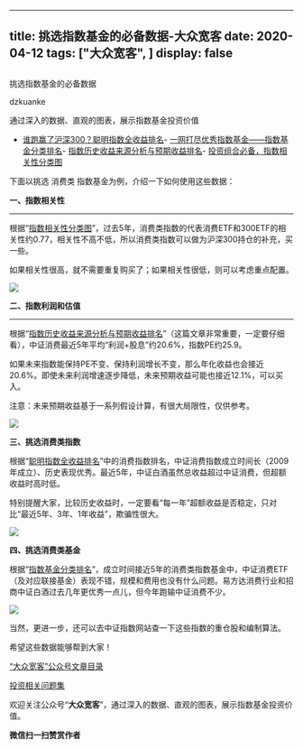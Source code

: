
---
title:   挑选指数基金的必备数据-大众宽客
date: 2020-04-12
tags: ["大众宽客", ]
display: false
---


## 



挑选指数基金的必备数据




dzkuanke




通过深入的数据、直观的图表，展示指数基金投资价值

- [谁跑赢了沪深300？聪明指数全收益排名](http://mp.weixin.qq.com/s?__biz=MzAwMTc1MDcwNw==&amp;mid=2648275772&amp;idx=1&amp;sn=61df68bcc9e745bc6585137f3d1d4358&amp;chksm=82f938e0b58eb1f68fae116ad40b4cdd264847218c45da322952d986e3cdb9a2ca32329f1a4f&amp;scene=21#wechat_redirect)- [一网打尽优秀指数基金——指数基金分类排名](http://mp.weixin.qq.com/s?__biz=MzAwMTc1MDcwNw==&amp;mid=2648275759&amp;idx=1&amp;sn=280466b47a639dcd4fd0336436a81bfc&amp;chksm=82f938f3b58eb1e5f26a9f583c279ae853b304166d5c20d6866cde7893338c13f2bd6032873b&amp;scene=21#wechat_redirect)- [指数历史收益来源分析与预期收益排名](http://mp.weixin.qq.com/s?__biz=MzAwMTc1MDcwNw==&amp;mid=2648275749&amp;idx=1&amp;sn=150a16da859ea3c1d1c2c2bc303fe230&amp;chksm=82f938f9b58eb1efff8069014edf52fd16e81c0925eaa358543c116012e44e3f5f52d81a5f09&amp;scene=21#wechat_redirect)- [投资组合必备，指数相关性分类图](http://mp.weixin.qq.com/s?__biz=MzAwMTc1MDcwNw==&amp;mid=2648275752&amp;idx=1&amp;sn=65765bed6d120d79a0495127b5c3bd25&amp;chksm=82f938f4b58eb1e225427b6fc3010477b58ec558d1b2603b6f8c5a9709f77fedd2d28f50852f&amp;scene=21#wechat_redirect)


下面以挑选 消费类 指数基金为例，介绍一下如何使用这些数据：



**一、指数相关性**

****

根据“[指数相关性分类图](http://mp.weixin.qq.com/s?__biz=MzAwMTc1MDcwNw==&amp;mid=2648275752&amp;idx=1&amp;sn=65765bed6d120d79a0495127b5c3bd25&amp;chksm=82f938f4b58eb1e225427b6fc3010477b58ec558d1b2603b6f8c5a9709f77fedd2d28f50852f&amp;scene=21#wechat_redirect)”，过去5年，消费类指数的代表消费ETF和300ETF的相关性约0.77，相关性不高不低，所以消费类指数可以做为沪深300持仓的补充，买一些。



如果相关性很高，就不需要重复购买了；如果相关性很低，则可以考虑重点配置。

<img class="rich_pages js_insertlocalimg" data-ratio="0.4400715563506261" data-s="300,640" src="https://mmbiz.qpic.cn/mmbiz_png/PKw3FQPmhIgj0MIOz3Zo3icbTiblwFKP6BgpDy3Uia1DLazotG2IIiaFDDyZ3agMgsdxIsSNLp544pOQ1vhicjZIchw/640?wx_fmt=png" data-type="png" data-w="1118" style="">





**二、指数利润和估值**

****

根据“[指数历史收益来源分析与预期收益排名](http://mp.weixin.qq.com/s?__biz=MzAwMTc1MDcwNw==&amp;mid=2648275749&amp;idx=1&amp;sn=150a16da859ea3c1d1c2c2bc303fe230&amp;chksm=82f938f9b58eb1efff8069014edf52fd16e81c0925eaa358543c116012e44e3f5f52d81a5f09&amp;scene=21#wechat_redirect)”（这篇文章非常重要，一定要仔细看），中证消费最近5年平均“利润+股息”约20.6%，指数PE约25.9。



如果未来指数能保持PE不变、保持利润增长不变，那么年化收益也会接近20.6%。即使未来利润增速逐步降低，未来预期收益可能也接近12.1%，可以买入。



注意：未来预期收益基于一系列假设计算，有很大局限性，仅供参考。



<img class="rich_pages js_insertlocalimg" data-ratio="0.8550247116968699" data-s="300,640" src="https://mmbiz.qpic.cn/mmbiz_png/PKw3FQPmhIgj0MIOz3Zo3icbTiblwFKP6B7G6EnmeJIVTaLt79XlTBwiaVHSibCeQsWK0ktroI8q9lvribo0V2kjMibQ/640?wx_fmt=png" data-type="png" data-w="1214" style="text-align: center;font-family: mp-quote, -apple-system-font, BlinkMacSystemFont, &quot;Helvetica Neue&quot;, &quot;PingFang SC&quot;, &quot;Hiragino Sans GB&quot;, &quot;Microsoft YaHei UI&quot;, &quot;Microsoft YaHei&quot;, Arial, sans-serif;">



**三、挑选消费类指数**



根据“[聪明指数全收益排名](http://mp.weixin.qq.com/s?__biz=MzAwMTc1MDcwNw==&amp;mid=2648275772&amp;idx=1&amp;sn=61df68bcc9e745bc6585137f3d1d4358&amp;chksm=82f938e0b58eb1f68fae116ad40b4cdd264847218c45da322952d986e3cdb9a2ca32329f1a4f&amp;scene=21#wechat_redirect)”中的消费指数排名，中证消费指数成立时间长（2009年成立）、历史表现优秀。最近5年，中证白酒虽然总收益超过中证消费，但超额收益时高时低。



特别提醒大家，比较历史收益时，一定要看“每一年”超额收益是否稳定，只对比“最近5年、3年、1年收益”，欺骗性很大。

<img src="https://mmbiz.qpic.cn/mmbiz_png/PKw3FQPmhIiaYLa7XyWaWe5UEic5PHIFhp8c5H65CueiaNVkHJ8P3pov6M0ZtpPaGc7QNQ6O6WtJhvzu40zdyUiaFQ/640?wx_fmt=png" data-type="png" data-ratio="0.725" data-w="1080"/>



**四、挑选消费类基金**



根据“[指数基金分类排名](http://mp.weixin.qq.com/s?__biz=MzAwMTc1MDcwNw==&amp;mid=2648275759&amp;idx=1&amp;sn=280466b47a639dcd4fd0336436a81bfc&amp;chksm=82f938f3b58eb1e5f26a9f583c279ae853b304166d5c20d6866cde7893338c13f2bd6032873b&amp;scene=21#wechat_redirect)”，成立时间接近5年的消费类指数基金中，中证消费ETF（及对应联接基金）表现不错，规模和费用也没有什么问题。易方达消费行业和招商中证白酒过去几年更优秀一点儿，但今年跑输中证消费不少。

<img class="rich_pages js_insertlocalimg" data-ratio="0.4854368932038835" data-s="300,640" src="https://mmbiz.qpic.cn/mmbiz_png/PKw3FQPmhIgj0MIOz3Zo3icbTiblwFKP6BMVYDYPhYdc6ubZqLg7blDv6Rt3Rs7cKv378lNkuSWn1zsvk86ibRXCw/640?wx_fmt=png" data-type="png" data-w="1236" style="">



当然，更进一步，还可以去中证指数网站查一下这些指数的重仓股和编制算法。



希望这些数据能够帮到大家！



[“大众宽客”公众号文章目录](http://mp.weixin.qq.com/s?__biz=MzAwMTc1MDcwNw==&amp;mid=2648275687&amp;idx=1&amp;sn=55190e4040acea0db1360e754ff4984f&amp;chksm=82f9393bb58eb02d28601824a8a664facdad48e227481f0726f60d9683c103cc0c9808b22ba9&amp;scene=21#wechat_redirect)

[投资相关问题集]()

欢迎关注公众号“**大众宽客**”，通过深入的数据、直观的图表，展示指数基金投资价值。


**微信扫一扫赞赏作者**













